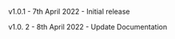 v1.0.1      - 7th April 2022 - Initial release

v1.0. 2     - 8th April 2022 - Update Documentation  